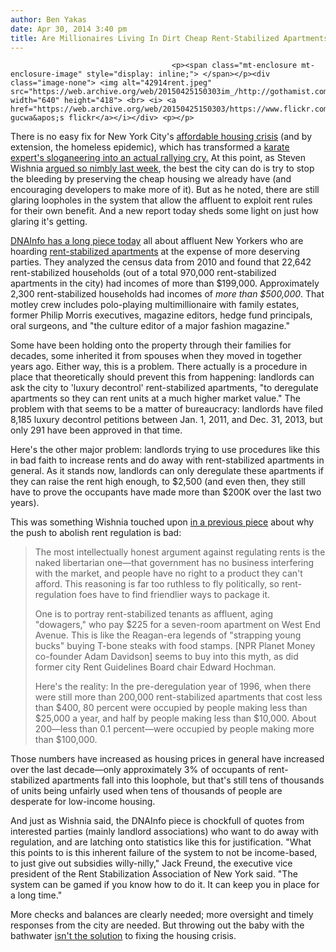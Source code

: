 ```yaml
---
author: Ben Yakas
date: Apr 30, 2014 3:40 pm
title: Are Millionaires Living In Dirt Cheap Rent-Stabilized Apartments?
---
```


	
										<p><span class="mt-enclosure mt-enclosure-image" style="display: inline;"> </span></p><div class="image-none"> <img alt="42914rent.jpeg" src="https://web.archive.org/web/20150425150303im_/http://gothamist.com/attachments/byakas/42914rent.jpeg" width="640" height="418"> <br> <i> <a href="https://web.archive.org/web/20150425150303/https://www.flickr.com/photos/vivnsect/8435627526/">vivienne gucwa&apos;s flickr</a></i></div> <p></p>

<p>There is no easy fix for New York City&apos;s <a href="https://web.archive.org/web/20150425150303/http://gothamist.com/tags/affordablehousing">affordable housing crisis</a> (and by extension, the homeless epidemic), which has transformed a <a href="https://web.archive.org/web/20150425150303/http://gothamist.com/tags/jimmymcmillan">karate expert&apos;s sloganeering into an actual rallying cry.</a> At this point, as Steven Wishnia <a href="https://web.archive.org/web/20150425150303/http://gothamist.com/2014/04/23/nyc_high_rent_crisis.php">argued so nimbly last week</a>, the best the city can do is try to stop the bleeding by preserving the cheap housing we already have (and encouraging developers to make more of it). But as he noted, there are still glaring loopholes in the system that allow the affluent to exploit rent rules for their own benefit. And a new report today sheds some light on just how glaring it&apos;s getting.</p>

<p><a href="https://web.archive.org/web/20150425150303/http://www.dnainfo.com/new-york/20140430/new-york-city/rent-stabilized-apartments-are-being-occupied-by-millionaires-records-show">DNAInfo has a long piece today</a> all about affluent New Yorkers who are hoarding <a href="https://web.archive.org/web/20150425150303/http://gothamist.com/tags/rentstabilized">rent-stabilized apartments</a> at the expense of more deserving parties. They analyzed the census data from 2010 and found that 22,642 rent-stabilized households (out of a total 970,000 rent-stabilized apartments in the city) had incomes of more than $199,000. Approximately 2,300 rent-stabilized households had incomes of <em>more than $500,000</em>. That motley crew includes polo-playing multimillionaire with family estates, former Philip Morris executives, magazine editors, hedge fund principals, oral surgeons, and &quot;the culture editor of a major fashion magazine.&quot; </p>

<p>Some have been holding onto the property through their families for decades, some inherited it from spouses when they moved in together years ago. Either way, this is a problem. There actually is a procedure in place that theoretically should prevent this from happening: landlords can ask the city to &apos;luxury decontrol&apos; rent-stabilized apartments, &quot;to deregulate apartments so they can rent units at a much higher market value.&quot; The problem with that seems to be a matter of bureaucracy: landlords have filed 8,185 luxury decontrol petitions between Jan. 1, 2011, and Dec. 31, 2013, but only 291 have been approved in that time. </p>

<p>Here&apos;s the other major problem: landlords trying to use procedures like this in bad faith to increase rents and do away with rent-stabilized apartments in general. As it stands now, landlords can only deregulate these apartments if they can raise the rent high enough, to $2,500 (and even then, they still have to prove the occupants have made more than $200K over the last two years). </p>

<p>This was something Wishnia touched upon <a href="https://web.archive.org/web/20150425150303/http://gothamist.com/2013/07/31/abolishing_rent_regulation_is_stupi.php">in a previous piece</a> about why the push to abolish rent regulation is bad:</p>

<blockquote>The most intellectually honest argument against regulating rents is the naked libertarian one&#x2014;that government has no business interfering with the market, and people have no right to a product they can&apos;t afford. This reasoning is far too ruthless to fly politically, so rent-regulation foes have to find friendlier ways to package it.

<p>One is to portray rent-stabilized tenants as affluent, aging &quot;dowagers,&quot; who pay $225 for a seven-room apartment on West End Avenue. This is like the Reagan-era legends of &quot;strapping young bucks&quot; buying T-bone steaks with food stamps. [NPR Planet Money co-founder Adam Davidson] seems to buy into this myth, as did former city Rent Guidelines Board chair Edward Hochman.</p>

<p>Here&apos;s the reality: In the pre-deregulation year of 1996, when there were still more than 200,000 rent-stabilized apartments that cost less than $400, 80 percent were occupied by people making less than $25,000 a year, and half by people making less than $10,000. About 200&#x2014;less than 0.1 percent&#x2014;were occupied by people making more than $100,000.</p></blockquote><p></p>

<p>Those numbers have increased as housing prices in general have increased over the last decade&#x2014;only approximately 3% of occupants of rent-stabilized apartments fall into this loophole, but that&apos;s still tens of thousands of units being unfairly used when tens of thousands of people are desperate for low-income housing.</p>

<p>And just as Wishnia said, the DNAInfo piece is chockfull of quotes from interested parties (mainly landlord associations) who want to do away with regulation, and are latching onto statistics like this for justification. &quot;What this points to is this inherent failure of the system to not be income-based, to just give out subsidies willy-nilly,&quot; Jack Freund, the executive vice president of the Rent Stabilization Association of New York said. &quot;The system can be gamed if you know how to do it. It can keep you in place for a long time.&quot; </p>

<p>More checks and balances are clearly needed; more oversight and timely responses from the city are needed. But throwing out the baby with the bathwater <a href="https://web.archive.org/web/20150425150303/http://gothamist.com/2014/04/23/nyc_high_rent_crisis.php">isn&apos;t the solution</a> to fixing the housing crisis.</p>					
										
									
				
